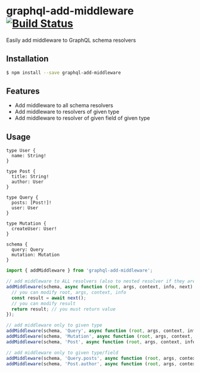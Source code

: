 
# graphql-add-middleware [![Build Status](https://travis-ci.org/alekbarszczewski/graphql-add-middleware.svg?branch=master)](https://travis-ci.org/alekbarszczewski/graphql-add-middleware)

Easily add middleware to GraphQL schema resolvers

## Installation

```sh
$ npm install --save graphql-add-middleware
```

## Features

* Add middleware to all schema resolvers
* Add middleware to resolvers of given type
* Add middleware to resolver of given field of given type

## Usage

```gql
type User {
  name: String!
}

type Post {
  title: String!
  author: User
}

type Query {
  posts: [Post!]!
  user: User
}

type Mutation {
  createUser: User!
}

schema {
  query: Query
  mutation: Mutation
}
```

```js
import { addMiddleware } from 'graphql-add-middleware';

// add middleware to ALL resolvers (also to nested resolver if they are defined in schema like Post.author)
addMiddleware(schema, async function (root, args, context, info, next) {
  // you can modify root, args, context, info
  const result = await next();
  // you can modify result
  return result; // you must return value
});

// add middleware only to given type
addMiddleware(schema, 'Query', async function (root, args, context, info, next) { ... }); // will add middleware to Query.posts and Query.user
addMiddleware(schema, 'Mutation', async function (root, args, context, info, next) { ... }); // will add middleware to Mutation.createUser
addMiddleware(schema, 'Post', async function (root, args, context, info, next) { ... }); // will add middleware to Post.author (Post.*)

// add middleware only to given type/field
addMiddleware(schema, 'Query.posts', async function (root, args, context, info, next) { ... }); // will add middleware to Query.posts
addMiddleware(schema, 'Post.author', async function (root, args, context, info, next) { ... }); // will add middleware to Post.author
```
